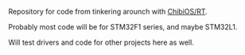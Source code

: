 Repository for code from tinkering arounch with [ChibiOS/RT](http://www.chibios.org/dokuwiki/doku.php).

Probably most code will be for STM32F1 series, and maybe STM32L1.

Will test drivers and code for other projects here as well.

